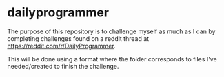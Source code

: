 # dailyprogrammer

The purpose of this repository is to challenge myself as much as I can by completing challenges found on a reddit thread at https://reddit.com/r/DailyProgrammer.

This will be done using a format where the folder corresponds to files I've needed/created to finish the challenge.
